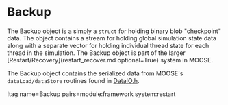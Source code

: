 # Backup

The Backup object is a simply a `struct` for holding binary blob "checkpoint" data. The object contains a stream for holding
global simulation state data along with a separate vector for holding individual thread state for each thread in the simulation.
The Backup object is part of the larger [Restart/Recovery](restart_recover.md optional=True) system in MOOSE.

The Backup object contains the serialized data from MOOSE's `dataLoad/dataStore` routines found in [DataIO.h](/DataIO.h).

!tag name=Backup pairs=module:framework system:restart

